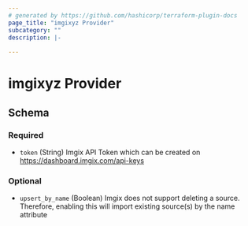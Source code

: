 ```yaml
---
# generated by https://github.com/hashicorp/terraform-plugin-docs
page_title: "imgixyz Provider"
subcategory: ""
description: |-
  
---
```


# imgixyz Provider





<!-- schema generated by tfplugindocs -->
## Schema

### Required

- `token` (String) Imgix API Token which can be created on <https://dashboard.imgix.com/api-keys>

### Optional

- `upsert_by_name` (Boolean) Imgix does not support deleting a source. Therefore, enabling this will import existing source(s) by the name attribute
